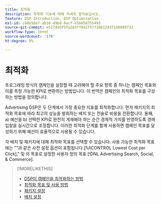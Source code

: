```yaml
---
title: 최적화
description: 최적화 기능에 대해 자세히 알아보십시오.
feature: DSP Introduction, DSP Optimization
exl-id: c60e58e7-ab16-49bd-9acf-e5b858755493
source-git-commit: e517dd5f5fa283ff8a2f57728612937148889732
workflow-type: tm+mt
source-wordcount: '170'
ht-degree: 0%

---
```


# 최적화

프로그래밍 방식의 캠페인을 설정할 때 고려해야 할 주요 항목 중 하나는 캠페인 목표와 이를 측정 가능한 KPI로 변환하는 방법입니다. 이 번역은 캠페인의 최적화 목표를 구성하는 방법을 정의합니다.

Advertising DSP은 두 단계에서 가장 중요한 지표를 최적화합니다. 먼저 패키지의 최적화 목표에 따라 최고의 성능을 발휘하는 배치 또는 전술로 비용을 전환합니다. 둘째, a) 예산을 b) 선택한 KPI로 완전히 게재해야 하는 순간 경제적 가치를 반영하도록 경매 입찰을 실시간으로 조정합니다. 이러한 최적화 단계를 함께 사용하면 캠페인 목표를 달성하기 위해 예산이 효율적으로 사용될 수 있습니다.

각 배치 및 패키지에 대해 최적화 목표를 선택할 수 있습니다. 사용 가능한 최적화 목표에는 &quot;&quot;과 같은 사전 설정 옵션이 포함됩니다.[!UICONTROL Lowest Cost per Click],&quot; 및 의 목표로 설정한 사용자 정의 목표 [!DNL Advertising Search, Social, & Commerce].

>[!MORELIKETHIS]
>
> * [DSP이 캠페인을 최적화하는 방법](/help/dsp/optimization/optimization-how-dsp-optimizes-campaigns.md)
>* [최적화 목표 및 사용 방법](/help/dsp/optimization/optimization-goals.md)
>* [패키지 설정](/help/dsp/campaign-management/packages/package-settings.md)
>* [배치 설정](/help/dsp/campaign-management/placements/placement-settings.md)
